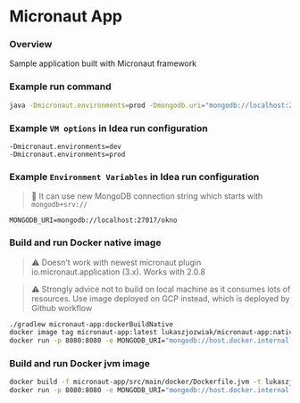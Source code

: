 # Micronaut App

### Overview

Sample application built with Micronaut framework

### Example run command

```sh
java -Dmicronaut.environments=prod -Dmongodb.uri="mongodb://localhost:27017/okno" -jar micronaut-app/build/libs/micronaut-app-1.0-SNAPSHOT-all.jar
```

### Example `VM options` in Idea run configuration

```
-Dmicronaut.environments=dev
-Dmicronaut.environments=prod
```

### Example `Environment Variables` in Idea run configuration

> :memo: It can use new MongoDB connection string which starts with `mongodb+srv://`

```
MONGODB_URI=mongodb://localhost:27017/okno
```

### Build and run Docker native image

> :warning: Doesn't work with newest micronaut plugin io.micronaut.application (3.x). Works with 2.0.8

> :warning: Strongly advice not to build on local machine as it consumes lots of resources. Use image deployed on GCP instead,
> which is deployed by Github workflow

```sh
./gradlew micronaut-app:dockerBuildNative
docker image tag micronaut-app:latest lukaszjozwiak/micronaut-app:native
docker run -p 8080:8080 -e MONGODB_URI="mongodb://host.docker.internal:27017/okno" lukaszjozwiak/micronaut-app:native
```

### Build and run Docker jvm image

```sh
docker build -f micronaut-app/src/main/docker/Dockerfile.jvm -t lukaszjozwiak/micronaut-app:jvm micronaut-app
docker run -p 8080:8080 -e MONGODB_URI="mongodb://host.docker.internal:27017/okno" lukaszjozwiak/micronaut-app:jvm
```
